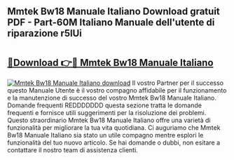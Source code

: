 ## Mmtek Bw18 Manuale Italiano Download gratuit PDF - Part-60M Italiano Manuale dell'utente di riparazione r5lUi

# <h2><a href="http://dfe8t0.blite.top/?on=Mmtek+Bw18+Manuale+Italiano">🔗Download 👉🔴 Mmtek Bw18 Manuale Italiano</a></h2>

[![Mmtek Bw18 Manuale Italiano download](https://i.imgur.com/lujVjoI.png)](http://dfe8t0.blite.top/?on=Mmtek+Bw18+Manuale+Italiano)
Il vostro Partner per il successo questo Manuale Utente è il vostro compagno affidabile per il funzionamento e la manutenzione di successo del vostro Mmtek Bw18 Manuale Italiano. Domande frequenti REDDDDDDD questa sezione tratta le domande frequenti e fornisce utili suggerimenti per la risoluzione dei problemi. Questo straordinario Mmtek Bw18 Manuale Italiano offre una varietà di funzionalità per migliorare la tua vita quotidiana. Ci auguriamo che Mmtek Bw18 Manuale Italiano sia stato un utile compagno mentre esplori le funzionalità del tuo nuovo articolo. Se hai domande o dubbi, non esitare a contattare il nostro team di assistenza clienti.
